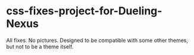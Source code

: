 # css-fixes-project-for-Dueling-Nexus
All fixes. No pictures. Designed to be compatible with some other themes, but not to be a theme itself.

